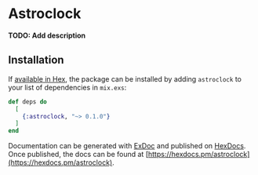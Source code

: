 # Astroclock

**TODO: Add description**

## Installation

If [available in Hex](https://hex.pm/docs/publish), the package can be installed
by adding `astroclock` to your list of dependencies in `mix.exs`:

```elixir
def deps do
  [
    {:astroclock, "~> 0.1.0"}
  ]
end
```

Documentation can be generated with [ExDoc](https://github.com/elixir-lang/ex_doc)
and published on [HexDocs](https://hexdocs.pm). Once published, the docs can
be found at [https://hexdocs.pm/astroclock](https://hexdocs.pm/astroclock).

